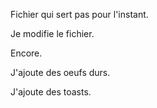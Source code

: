 Fichier qui sert pas pour l'instant.

Je modifie le fichier.

Encore.

J'ajoute des oeufs durs.

J'ajoute des toasts.

